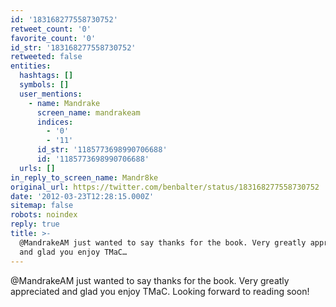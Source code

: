 ```yaml
---
id: '183168277558730752'
retweet_count: '0'
favorite_count: '0'
id_str: '183168277558730752'
retweeted: false
entities:
  hashtags: []
  symbols: []
  user_mentions:
    - name: Mandrake
      screen_name: mandrakeam
      indices:
        - '0'
        - '11'
      id_str: '1185773698990706688'
      id: '1185773698990706688'
  urls: []
in_reply_to_screen_name: Mandr8ke
original_url: https://twitter.com/benbalter/status/183168277558730752
date: '2012-03-23T12:28:15.000Z'
sitemap: false
robots: noindex
reply: true
title: >-
  @MandrakeAM just wanted to say thanks for the book. Very greatly appreciated
  and glad you enjoy TMaC…
---
```


@MandrakeAM just wanted to say thanks for the book. Very greatly appreciated and glad you enjoy TMaC. Looking forward to reading soon!